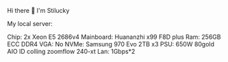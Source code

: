 Hi there 👋
I'm Stilucky  

My local server:

Chip: 2x Xeon E5 2686v4
Mainboard: Huananzhi x99 F8D plus
Ram: 256GB ECC DDR4
VGA: No
NVMe: Samsung 970 Evo 2TB x3
PSU: 650W 80gold
AIO ID colling zoomflow 240-xt
Lan: 1Gbps*2
